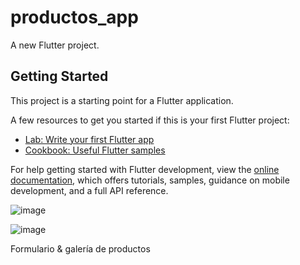 # productos_app

A new Flutter project.

## Getting Started

This project is a starting point for a Flutter application.

A few resources to get you started if this is your first Flutter project:

- [Lab: Write your first Flutter app](https://docs.flutter.dev/get-started/codelab)
- [Cookbook: Useful Flutter samples](https://docs.flutter.dev/cookbook)

For help getting started with Flutter development, view the
[online documentation](https://docs.flutter.dev/), which offers tutorials,
samples, guidance on mobile development, and a full API reference.


![image](https://user-images.githubusercontent.com/44181725/230241768-0a00315c-5fab-429f-ac31-b5ef15b3a410.png)


![image](https://user-images.githubusercontent.com/44181725/230241783-21d0d45d-5768-46c7-a624-530134537e07.png)


Formulario & galería de productos
